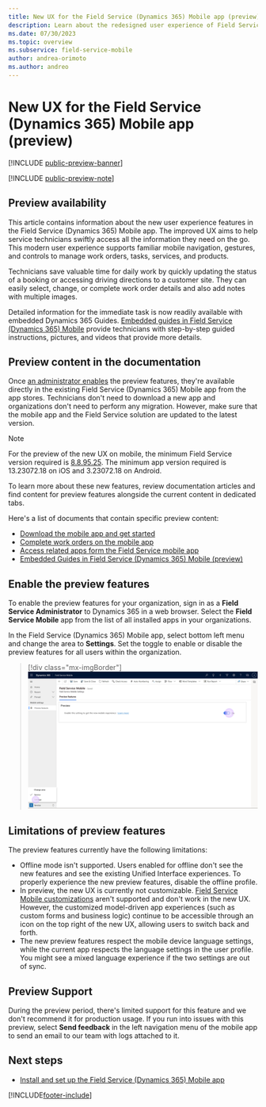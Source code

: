 ```yaml
---
title: New UX for the Field Service (Dynamics 365) Mobile app (preview)
description: Learn about the redesigned user experience of Field Service (Dynamics 365) mobile app for managing bookings and work orders.
ms.date: 07/30/2023
ms.topic: overview
ms.subservice: field-service-mobile
author: andrea-orimoto
ms.author: andreo
---
```


# New UX for the Field Service (Dynamics 365) Mobile app (preview)

[!INCLUDE [public-preview-banner](../includes/public-preview-banner.md)]

[!INCLUDE [public-preview-note](../includes/public-preview-note.md)]

## Preview availability

This article contains information about the new user experience features in the Field Service (Dynamics 365) Mobile app. The improved UX aims to help service technicians swiftly access all the information they need on the go. This modern user experience supports familiar mobile navigation, gestures, and controls to manage work orders, tasks, services, and products.

Technicians save valuable time for daily work by quickly updating the status of a booking or accessing driving directions to a customer site. They can easily select, change, or complete work order details and also add notes with multiple images.

Detailed information for the immediate task is now readily available with embedded Dynamics 365 Guides. [Embedded guides in Field Service (Dynamics 365) Mobile](/dynamics365/mixed-reality/guides/admin-connect-field-service-mobile) provide technicians with step-by-step guided instructions, pictures, and videos that provide more details.

<!--
> [Add link to video]
-->

## Preview content in the documentation

Once [an administrator enables](#enable-the-preview-features) the preview features, they're available directly in the existing Field Service (Dynamics 365) Mobile app from the app stores. Technicians don't need to download a new app and organizations don't need to perform any migration. However, make sure that the mobile app and the Field Service solution are updated to the latest version.

> [!NOTE]
> For the preview of the new UX on mobile, the minimum Field Service version required is [8.8.95.25](version-history.md#889525).
> The minimum app version required is 13.23072.18 on iOS and 3.23072.18 on Android.

To learn more about these new features, review documentation articles and find content for preview features alongside the current content in dedicated tabs.

Here's a list of documents that contain specific preview content:

- [Download the mobile app and get started](download-get-started-mobile-app.md)
- [Complete work orders on the mobile app](get-work-done-mobile-app.md)
- [Access related apps form the Field Service mobile app](access-related-apps-mobile-app.md)
- [Embedded Guides in Field Service (Dynamics 365) Mobile (preview)](access-related-apps-mobile-app.md#embedded-guides-in-field-service-dynamics-365-mobile-preview)

## Enable the preview features

To enable the preview features for your organization, sign in as a **Field Service Administrator** to Dynamics 365 in a web browser. Select the **Field Service Mobile** app from the list of all installed apps in your organizations.

In the Field Service (Dynamics 365) Mobile app, select bottom left menu and change the area to **Settings**. Set the toggle to enable or disable the preview features for all users within the organization.

> [!div class="mx-imgBorder"]
> ![Screenshot of the Field Service Mobile app settings page and toggle to enable/disable the preview features](./media/mobile-newux-enable-toggle.png)

## Limitations of preview features

The preview features currently have the following limitations:

- Offline mode isn't supported. Users enabled for offline don't see the new features and see the existing Unified Interface experiences. To properly experience the new preview features, disable the offline profile.
- In preview, the new UX is currently not customizable. [Field Service Mobile customizations](field-service-customizations.md) aren't supported and don't work in the new UX. However, the customized model-driven app experiences (such as custom forms and business logic) continue to be accessible through an icon on the top right of the new UX, allowing users to switch back and forth.
- The new preview features respect the mobile device language settings, while the current app respects the language settings in the user profile. You might see a mixed language experience if the two settings are out of sync.

## Preview Support

During the preview period, there's limited support for this feature and we don't recommend it for production usage. If you run into issues with this preview, select **Send feedback** in the left navigation menu of the mobile app to send an email to our team with logs attached to it.

## Next steps

- [Install and set up the Field Service (Dynamics 365) Mobile app](mobile-power-app-get-started.md)

[!INCLUDE[footer-include](../includes/footer-banner.md)]
